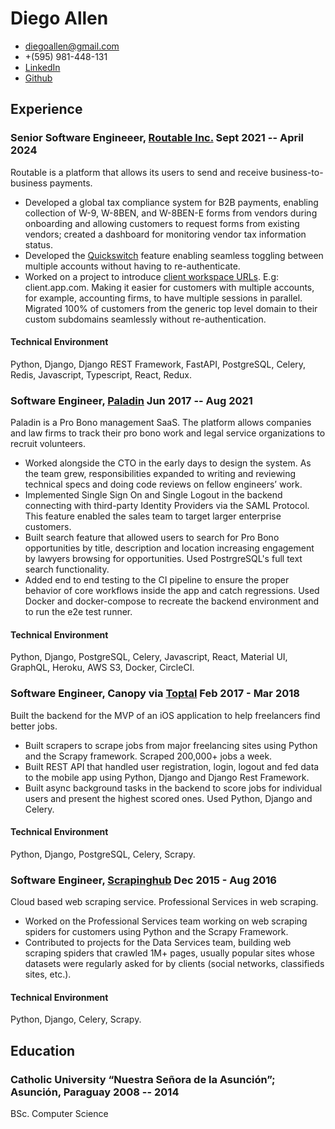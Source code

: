 <!-- The (first) h1 will be used as the <title> of the HTML page -->
# Diego Allen

<!-- The unordered list immediately after the h1 will be formatted on a single
line. It is intended to be used for contact details -->
- <diegoallen@gmail.com>
- +(595) 981-448-131
- [LinkedIn](https://www.linkedin.com/in/dalleng/)
- [Github](https://github.com/dalleng)

<!-- The paragraph after the h1 and ul and before the first h2 is optional. It
is intended to be used for a short summary. -->
<!-- CEO and Software Engineer with knowledge of applied information theory,
including optimizing lossless compression schema of both the length-limited and
adaptive variants. -->

## Experience

<!-- You have to wrap the "left" and "right" half of these headings in spans by
hand -->
### <span>Senior Software Engineeer, [Routable Inc.](https://routable.com)</span> <span>Sept 2021 -- April 2024</span>

Routable is a platform that allows its users to send and receive business-to-business payments.

 
- Developed a global tax compliance system for B2B payments, enabling collection of W-9, W-8BEN, and W-8BEN-E forms from vendors during onboarding and allowing customers to request forms from existing vendors; created a dashboard for monitoring vendor tax information status.
 - Developed the [Quickswitch](https://web.archive.org/web/20230924163637/https://docs.routable.com/en/articles/5830914-switching-between-routable-accounts) feature enabling seamless toggling between multiple accounts without having to re-authenticate.
 - Worked on a project to introduce [client workspace URLs](https://web.archive.org/web/20231002223642/https://docs.routable.com/en/articles/6313469-customizing-your-workspace-name-and-url). E.g: client.app.com. Making it easier for customers with multiple accounts, for example, accounting firms, to have multiple sessions in parallel. Migrated 100% of customers from the generic top level domain to their custom subdomains seamlessly without re-authentication.
#### Technical Environment
Python, Django, Django REST Framework, FastAPI, PostgreSQL, Celery, Redis, Javascript, Typescript, React, Redux. 

### <span>Software Engineer, [Paladin](https://www.joinpaladin.com/)</span> <span>Jun 2017 -- Aug 2021</span>

Paladin is a Pro Bono management SaaS. The platform allows companies and law firms to track their pro bono work and legal service organizations to recruit volunteers.

-  Worked alongside the CTO in the early days to design the system. As the team grew, responsibilities expanded to writing and reviewing technical specs and doing code reviews on fellow engineers’ work.
- Implemented Single Sign On and Single Logout in the backend connecting with third-party Identity Providers via the SAML Protocol. This feature enabled the sales team to target larger enterprise customers.
- Built search feature that allowed users to search for Pro Bono opportunities by title, description and location increasing engagement by lawyers browsing for opportunities. Used PostrgreSQL's full text search functionality.
- Added end to end testing to the CI pipeline to ensure the proper behavior of core workflows inside the app and catch regressions. Used Docker and docker-compose to recreate the backend environment and to run the e2e test runner.

#### Technical Environment
Python, Django, PostgreSQL, Celery, Javascript, React, Material UI, GraphQL, Heroku, AWS S3, Docker, CircleCI.

### <span>Software Engineer, Canopy via [Toptal](https://www.toptal.com/)</span> <span>Feb 2017 - Mar 2018</span>

Built the backend for the MVP of an iOS application to help freelancers find better jobs.

- Built scrapers to scrape jobs from major freelancing sites using Python and the Scrapy framework. Scraped 200,000+ jobs a week.
- Built REST API that handled user registration, login, logout and fed data to the mobile app using Python, Django and Django Rest Framework.
- Built async background tasks in the backend to score jobs for individual users and present the highest scored ones. Used Python, Django and Celery.
#### Technical Environment
Python, Django, PostgreSQL, Celery, Scrapy.

### <span>Software Engineer, [Scrapinghub](https://scrapinghub.com/)</span> <span>Dec 2015 - Aug 2016</span>

Cloud based web scraping service. Professional Services in web scraping.

- Worked on the Professional Services team working on web scraping spiders for customers using Python and the Scrapy Framework.
- Contributed to projects for the Data Services team, building web scraping spiders that crawled 1M+ pages, usually popular sites whose datasets were regularly asked for by clients (social networks, classifieds sites, etc.).

#### Technical Environment
Python, Django, Celery, Scrapy.

## Education

### <span>Catholic University “Nuestra Señora de la Asunción”; Asunción, Paraguay</span> <span>2008 -- 2014</span>
BSc. Computer Science
